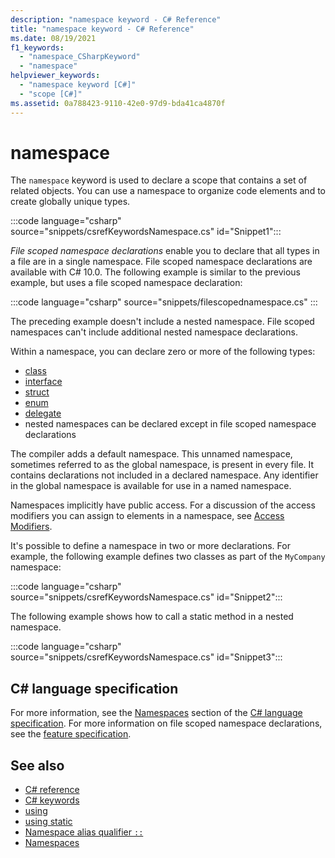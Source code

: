 ```yaml
---
description: "namespace keyword - C# Reference"
title: "namespace keyword - C# Reference"
ms.date: 08/19/2021
f1_keywords: 
  - "namespace_CSharpKeyword"
  - "namespace"
helpviewer_keywords: 
  - "namespace keyword [C#]"
  - "scope [C#]"
ms.assetid: 0a788423-9110-42e0-97d9-bda41ca4870f
---
```

# namespace

The `namespace` keyword is used to declare a scope that contains a set of related objects. You can use a namespace to organize code elements and to create globally unique types.

:::code language="csharp" source="snippets/csrefKeywordsNamespace.cs" id="Snippet1":::

*File scoped namespace declarations* enable you to declare that all types in a file are in a single namespace. File scoped namespace declarations are available with C# 10.0. The following example is similar to the previous example, but uses a file scoped namespace declaration:

:::code language="csharp" source="snippets/filescopednamespace.cs" :::

The preceding example doesn't include a nested namespace. File scoped namespaces can't include additional nested namespace declarations.

Within a namespace, you can declare zero or more of the following types:

- [class](class.md)
- [interface](interface.md)
- [struct](../builtin-types/struct.md)
- [enum](../builtin-types/enum.md)
- [delegate](../builtin-types/reference-types.md#the-delegate-type)
- nested namespaces can be declared except in file scoped namespace declarations

The compiler adds a default namespace. This unnamed namespace, sometimes referred to as the global namespace, is present in every file. It contains declarations not included in a declared namespace. Any identifier in the global namespace is available for use in a named namespace.

Namespaces implicitly have public access. For a discussion of the access modifiers you can assign to elements in a namespace, see [Access Modifiers](access-modifiers.md).

It's possible to define a namespace in two or more declarations. For example, the following example defines two classes as part of the `MyCompany` namespace:

:::code language="csharp" source="snippets/csrefKeywordsNamespace.cs" id="Snippet2":::

The following example shows how to call a static method in a nested namespace.

:::code language="csharp" source="snippets/csrefKeywordsNamespace.cs" id="Snippet3":::

## C# language specification

For more information, see the [Namespaces](~/_csharplang/spec/namespaces.md) section of the [C# language specification](~/_csharplang/spec/introduction.md).
For more information on file scoped namespace declarations, see the [feature specification](~/_csharplang/proposals/csharp10.0/file-scoped-namespaces.md).

## See also

- [C# reference](../index.md)
- [C# keywords](index.md)
- [using](using-directive.md)
- [using static](using-static.md)
- [Namespace alias qualifier `::`](../operators/namespace-alias-qualifier.md)
- [Namespaces](../../fundamentals/types/namespaces.md)
